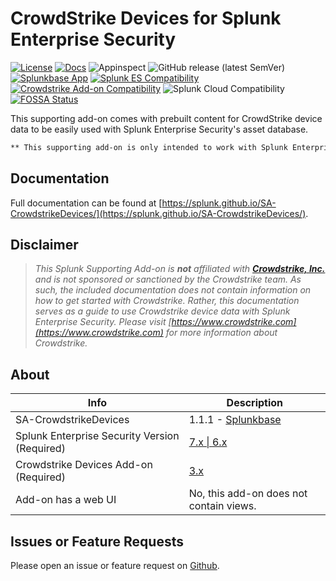 # CrowdStrike Devices for Splunk Enterprise Security

[![License](https://img.shields.io/badge/License-Splunk%20General%20Terms-ce0070)](https://www.splunk.com/en_us/legal/splunk-general-terms.html)
[![Docs](https://github.com/splunk/SA-CrowdstrikeDevices/actions/workflows/docs.yml/badge.svg)](splunk.github.io/SA-CrowdstrikeDevices/)
![Appinspect](https://github.com/splunk/SA-CrowdstrikeDevices/actions/workflows/appinspect.yml/badge.svg)
![GitHub release (latest SemVer)](https://img.shields.io/github/v/release/splunk/SA-CrowdstrikeDevices)
[![Splunkbase App](https://img.shields.io/badge/Splunkbase-SA--CrowdstrikeDevices-blue)](https://splunkbase.splunk.com/app/6573)
[![Splunk ES Compatibility](https://img.shields.io/badge/Splunk%20ES%20Compatibility-7.x%20|%206.x-success)](https://splunkbase.splunk.com/app/263)
[![Crowdstrike Add-on Compatibility](https://img.shields.io/badge/Crowdstrike%20Addon%20Compatibility-3.x-success)](https://splunkbase.splunk.com/app/5570)
![Splunk Cloud Compatibility](https://img.shields.io/badge/Splunk%20Cloud%20Ready-Victoria%20|%20Classic-informational?logo=splunk)
[![FOSSA Status](https://app.fossa.com/api/projects/git%2Bgithub.com%2FZachChristensen28%2FSA-CrowdstrikeDevices.svg?type=small)](https://app.fossa.com/projects/git%2Bgithub.com%2FZachChristensen28%2FSA-CrowdstrikeDevices?ref=badge_small)

This supporting add-on comes with prebuilt content for CrowdStrike device data to be easily used with Splunk Enterprise Security's asset database.

```markdown
** This supporting add-on is only intended to work with Splunk Enterprise Security deployments **
```

## Documentation

Full documentation can be found at [https://splunk.github.io/SA-CrowdstrikeDevices/](https://splunk.github.io/SA-CrowdstrikeDevices/).

## Disclaimer

> *This Splunk Supporting Add-on is __not__ affiliated with [__Crowdstrike, Inc.__](https://www.crowdstrike.com) and is not sponsored or sanctioned by the Crowdstrike team. As such, the included documentation does not contain information on how to get started with Crowdstrike. Rather, this documentation serves as a guide to use Crowdstrike device data with Splunk Enterprise Security. Please visit [https://www.crowdstrike.com](https://www.crowdstrike.com) for more information about Crowdstrike.*

## About

Info | Description
------|----------
SA-CrowdstrikeDevices | 1.1.1 - [Splunkbase](https://splunkbase.splunk.com/app/6573/) 
Splunk Enterprise Security Version (Required) | [7.x \| 6.x](https://splunkbase.splunk.com/app/263)
Crowdstrike Devices Add-on (Required) | [3.x](https://splunkbase.splunk.com/app/5570)
Add-on has a web UI | No, this add-on does not contain views.

## Issues or Feature Requests

Please open an issue or feature request on [Github](https://github.com/splunk/SA-CrowdstrikeDevices/issues).
